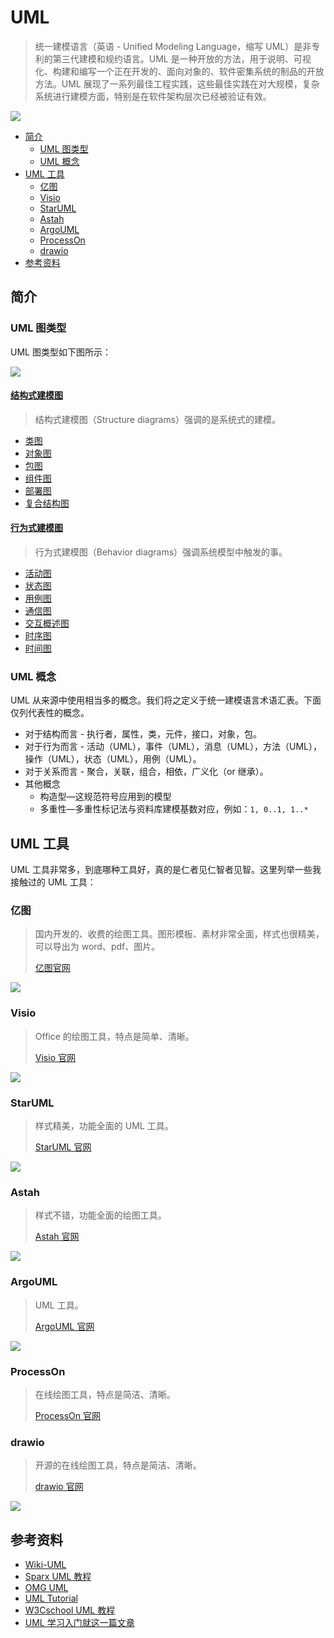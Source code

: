 # UML

> 统一建模语言（英语 - Unified Modeling Language，缩写 UML）是非专利的第三代建模和规约语言。UML 是一种开放的方法，用于说明、可视化、构建和编写一个正在开发的、面向对象的、软件密集系统的制品的开放方法。UML 展现了一系列最佳工程实践，这些最佳实践在对大规模，复杂系统进行建模方面，特别是在软件架构层次已经被验证有效。

![](http://oyz7npk35.bkt.clouddn.com/images/20180920181015132713.png)

<!-- TOC depthFrom:2 depthTo:3 -->

- [简介](#简介)
    - [UML 图类型](#uml-图类型)
    - [UML 概念](#uml-概念)
- [UML 工具](#uml-工具)
    - [亿图](#亿图)
    - [Visio](#visio)
    - [StarUML](#staruml)
    - [Astah](#astah)
    - [ArgoUML](#argouml)
    - [ProcessOn](#processon)
    - [drawio](#drawio)
- [参考资料](#参考资料)

<!-- /TOC -->

## 简介

### UML 图类型

UML 图类型如下图所示：

![](http://dunwu.test.upcdn.net/images/design/uml/uml-diagrams.png)

#### [结构式建模图](UML结构建模图.md)

> 结构式建模图（Structure diagrams）强调的是系统式的建模。

- [类图](UML结构建模图.md#类图)
- [对象图](UML结构建模图.md#对象图)
- [包图](UML结构建模图.md#包图)
- [组件图](UML结构建模图.md#组件图)
- [部署图](UML结构建模图.md#部署图)
- [复合结构图](UML结构建模图.md#复合结构图)

#### [行为式建模图](UML行为建模图.md)

> 行为式建模图（Behavior diagrams）强调系统模型中触发的事。

- [活动图](UML行为建模图.md#活动图)
- [状态图](UML行为建模图.md#状态图)
- [用例图](UML行为建模图.md#用例图)
- [通信图](UML行为建模图.md#通信图)
- [交互概述图](UML行为建模图.md#交互概述图)
- [时序图](UML行为建模图.md#时序图)
- [时间图](UML行为建模图.md#时间图)

### UML 概念

UML 从来源中使用相当多的概念。我们将之定义于统一建模语言术语汇表。下面仅列代表性的概念。

- 对于结构而言 - 执行者，属性，类，元件，接口，对象，包。
- 对于行为而言 - 活动（UML），事件（UML），消息（UML），方法（UML），操作（UML），状态（UML），用例（UML）。
- 对于关系而言 - 聚合，关联，组合，相依，广义化（or 继承）。
- 其他概念
  - 构造型—这规范符号应用到的模型
  - 多重性—多重性标记法与资料库建模基数对应，例如：`1, 0..1, 1..*`

## UML 工具

UML 工具非常多，到底哪种工具好，真的是仁者见仁智者见智。这里列举一些我接触过的 UML 工具：

### 亿图

> 国内开发的、收费的绘图工具。图形模板、素材非常全面，样式也很精美，可以导出为 word、pdf、图片。
>
> [亿图官网](http://www.edrawsoft.cn/)

![](http://www.edrawsoft.cn/images/software/createsoftware.png)

### Visio

> Office 的绘图工具，特点是简单、清晰。
>
> [Visio 官网](https://products.office.com/zh-cn/visio/flowchart-software)

![](https://img-prod-cms-rt-microsoft-com.akamaized.net/cms/api/am/imageFileData/RE2jMC4?ver=5361&q=90&h=675&w=830&b=%23FFFFFFFF&aim=true)

### StarUML

> 样式精美，功能全面的 UML 工具。
>
> [StarUML 官网](http://staruml.io/)

![](http://staruml.io/image/screenshot_jumbotron.png)

### Astah

> 样式不错，功能全面的绘图工具。
>
> [Astah 官网](http://astah.net/)

![](https://timgsa.baidu.com/timg?image&quality=80&size=b9999_10000&sec=1539757904141&di=7e4f71d0a00ffcd87e0e5aa62f0ed168&imgtype=jpg&src=http%3A%2F%2Fimg4.imgtn.bdimg.com%2Fit%2Fu%3D3525476819%2C2924170461%26fm%3D214%26gp%3D0.jpg)

### ArgoUML

> UML 工具。
>
> [ArgoUML 官网](https://argouml.en.softonic.com/?ex=CAT-759.2)

![](https://gss0.bdstatic.com/-4o3dSag_xI4khGkpoWK1HF6hhy/baike/c0%3Dbaike80%2C5%2C5%2C80%2C26/sign=f4e8a7c6923df8dcb23087c3ac7819ee/8b13632762d0f70315a83ced05fa513d2697c5ed.jpg)

### ProcessOn

> 在线绘图工具，特点是简洁、清晰。
>
> [ProcessOn 官网](https://www.processon.com/)

### drawio

> 开源的在线绘图工具，特点是简洁、清晰。
>
> [drawio 官网](https://www.draw.io/)

![](http://oyz7npk35.bkt.clouddn.com/images/20180920181017114745.png)

## 参考资料

- [Wiki-UML](https://zh.wikipedia.org/wiki/统一建模语言)
- [Sparx UML 教程](https://sparxsystems.cn/resources/uml2_tutorial/index.html)
- [OMG UML](https://www.omg.org/spec/UML)
- [UML Tutorial](https://www.tutorialspoint.com/uml/index.htm)
- [W3Cschool UML 教程](https://www.w3cschool.cn/uml_tutorial/)
- [UML 学习入门就这一篇文章](https://blog.csdn.net/soft_zzti/article/details/79811923)
